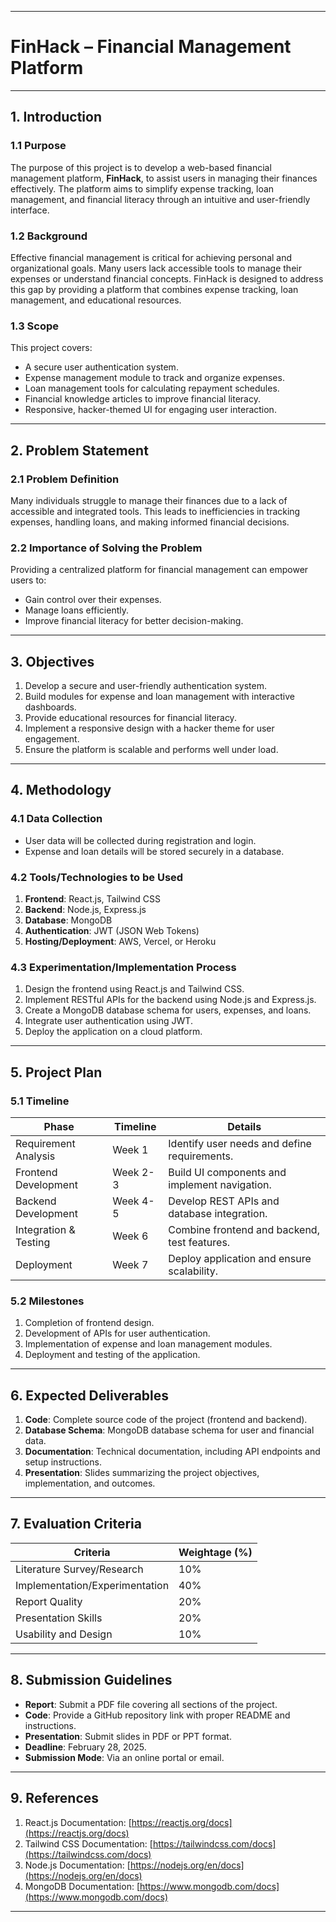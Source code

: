 

---

# **FinHack – Financial Management Platform**

---

## **1. Introduction**

### **1.1 Purpose**
The purpose of this project is to develop a web-based financial management platform, **FinHack**, to assist users in managing their finances effectively. The platform aims to simplify expense tracking, loan management, and financial literacy through an intuitive and user-friendly interface.

### **1.2 Background**
Effective financial management is critical for achieving personal and organizational goals. Many users lack accessible tools to manage their expenses or understand financial concepts. FinHack is designed to address this gap by providing a platform that combines expense tracking, loan management, and educational resources.

### **1.3 Scope**
This project covers:
- A secure user authentication system.
- Expense management module to track and organize expenses.
- Loan management tools for calculating repayment schedules.
- Financial knowledge articles to improve financial literacy.
- Responsive, hacker-themed UI for engaging user interaction.

---

## **2. Problem Statement**
### **2.1 Problem Definition**
Many individuals struggle to manage their finances due to a lack of accessible and integrated tools. This leads to inefficiencies in tracking expenses, handling loans, and making informed financial decisions.

### **2.2 Importance of Solving the Problem**
Providing a centralized platform for financial management can empower users to:
- Gain control over their expenses.
- Manage loans efficiently.
- Improve financial literacy for better decision-making.

---

## **3. Objectives**
1. Develop a secure and user-friendly authentication system.
2. Build modules for expense and loan management with interactive dashboards.
3. Provide educational resources for financial literacy.
4. Implement a responsive design with a hacker theme for user engagement.
5. Ensure the platform is scalable and performs well under load.

---

## **4. Methodology**

### **4.1 Data Collection**
- User data will be collected during registration and login.
- Expense and loan details will be stored securely in a database.

### **4.2 Tools/Technologies to be Used**
1. **Frontend**: React.js, Tailwind CSS
2. **Backend**: Node.js, Express.js
3. **Database**: MongoDB
4. **Authentication**: JWT (JSON Web Tokens)
5. **Hosting/Deployment**: AWS, Vercel, or Heroku

### **4.3 Experimentation/Implementation Process**
1. Design the frontend using React.js and Tailwind CSS.
2. Implement RESTful APIs for the backend using Node.js and Express.js.
3. Create a MongoDB database schema for users, expenses, and loans.
4. Integrate user authentication using JWT.
5. Deploy the application on a cloud platform.

---

## **5. Project Plan**

### **5.1 Timeline**
| **Phase**             | **Timeline** | **Details**                                   |
|------------------------|--------------|-----------------------------------------------|
| Requirement Analysis   | Week 1       | Identify user needs and define requirements.  |
| Frontend Development   | Week 2-3     | Build UI components and implement navigation. |
| Backend Development    | Week 4-5     | Develop REST APIs and database integration.   |
| Integration & Testing  | Week 6       | Combine frontend and backend, test features.  |
| Deployment             | Week 7       | Deploy application and ensure scalability.    |

### **5.2 Milestones**
1. Completion of frontend design.
2. Development of APIs for user authentication.
3. Implementation of expense and loan management modules.
4. Deployment and testing of the application.

---

## **6. Expected Deliverables**
1. **Code**: Complete source code of the project (frontend and backend).
2. **Database Schema**: MongoDB database schema for user and financial data.
3. **Documentation**: Technical documentation, including API endpoints and setup instructions.
4. **Presentation**: Slides summarizing the project objectives, implementation, and outcomes.

---

## **7. Evaluation Criteria**
| **Criteria**                   | **Weightage (%)** |
|---------------------------------|-------------------|
| Literature Survey/Research      | 10%               |
| Implementation/Experimentation  | 40%               |
| Report Quality                  | 20%               |
| Presentation Skills             | 20%               |
| Usability and Design            | 10%               |

---

## **8. Submission Guidelines**
- **Report**: Submit a PDF file covering all sections of the project.
- **Code**: Provide a GitHub repository link with proper README and instructions.
- **Presentation**: Submit slides in PDF or PPT format.
- **Deadline**: February 28, 2025.
- **Submission Mode**: Via an online portal or email.

---

## **9. References**
1. React.js Documentation: [https://reactjs.org/docs](https://reactjs.org/docs)
2. Tailwind CSS Documentation: [https://tailwindcss.com/docs](https://tailwindcss.com/docs)
3. Node.js Documentation: [https://nodejs.org/en/docs](https://nodejs.org/en/docs)
4. MongoDB Documentation: [https://www.mongodb.com/docs](https://www.mongodb.com/docs)

--- 
